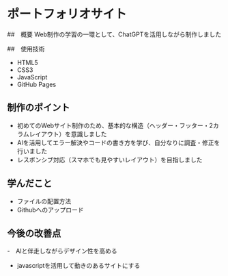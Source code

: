 # ポートフォリオサイト

##　概要
Web制作の学習の一環として、ChatGPTを活用しながら制作しました

##　使用技術
- HTML5
- CSS3
- JavaScript
- GitHub Pages

## 制作のポイント
- 初めてのWebサイト制作のため、基本的な構造（ヘッダー・フッター・2カラムレイアウト）を意識しました
- AIを活用してエラー解決やコードの書き方を学び、自分なりに調査・修正を行いました
- レスポンシブ対応（スマホでも見やすいレイアウト）を目指しました

## 学んだこと
- ファイルの配置方法
- Githubへのアップロード

## 今後の改善点
-　AIと伴走しながらデザイン性を高める
- javascriptを活用して動きのあるサイトにする
